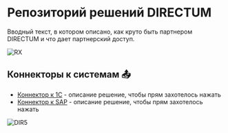 # Репозиторий решений DIRECTUM
Вводный текст, в котором описано, как круто быть партнером DIRECTUM и что дает партнерский доступ. 


![RX](https://www.directum.ru/application/images/logo-rx.svg)

## Коннекторы к системам :outbox_tray:
- [Коннектор к 1С](http://fake.link) - описание решение, чтобы прям захотелось нажать
- [Коннектор к SAP](http://fake.link) - описание решение, чтобы прям захотелось нажать


![DIR5](https://www.directum.ru/application/images/logo-directum.svg)

